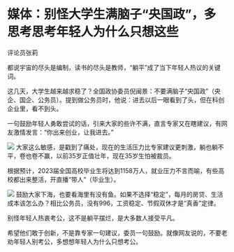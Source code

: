 # 媒体：别怪大学生满脑子“央国政”，多思考思考年轻人为什么只想这些

评论员张莉

都说宇宙的尽头是编制，读书的尽头是教师，“躺平”成了当下年轻人热议的关键词。

这几天，大学生越来越求稳了？全国政协委员倪闽景：不要满脑子“央国政”（央企、国企、公务员）。提到做公务员时，他说：进去以后一眼看到了头，但在科创企业里，看不到头。

一句鼓励年轻人勇敢尝试的话，引来大家的些许不满，直言专家又在瞎建议，有网友激情发言：“你出来创业，让我进去。”

![](https://inews.gtimg.com/om_bt/O-avL9n_BfH_1ZHUQOVhbuxs0dnteNUAWvBQUcJxzH2ZAAA/1000)
大家这么敏感，是戳到了痛处，现在的生活压力比专家建议更刺激，躺也躺不平，卷也卷不赢，以前35岁正值壮年，现在35岁生怕被裁员。

根据预计，2023届全国高校毕业生将达到1158万人，就业压力不言而喻，有些高校都出来整活，开直播“带人”（毕业生）。

![](https://inews.gtimg.com/om_bt/OMjXkeJCqvpyJ9_wVViYBw_A2FoHCDNzoBD13HtVr7WakAA/1000)
鼓励大家下海，也要看海里有没有鱼。如果不选择“稳定”，每月的房贷、生活成本该怎么办？相比公务员，没有996，工资稳定、节假双休才是“真香”定律。

别怪年轻人热衷考公，这不是躺平摆烂，是大多数人接受平凡。

希望他们敢于创新，不是靠专家一句建议，委员一句鼓励。就像网友说的，不要老劝年轻人别考公，多想想年轻人为什么只想考公。

